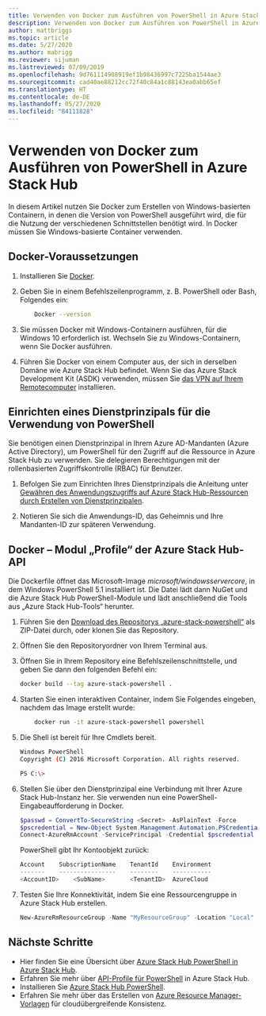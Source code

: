 ```yaml
---
title: Verwenden von Docker zum Ausführen von PowerShell in Azure Stack Hub
description: Verwenden von Docker zum Ausführen von PowerShell in Azure Stack Hub
author: mattbriggs
ms.topic: article
ms.date: 5/27/2020
ms.author: mabrigg
ms.reviewer: sijuman
ms.lastreviewed: 07/09/2019
ms.openlocfilehash: 9d761114908919ef1b98436997c7225ba1544ae3
ms.sourcegitcommit: cad40ae88212cc72f40c84a1c88143ea0abb65ef
ms.translationtype: HT
ms.contentlocale: de-DE
ms.lasthandoff: 05/27/2020
ms.locfileid: "84111828"
---
```

# <a name="use-docker-to-run-powershell-in-azure-stack-hub"></a>Verwenden von Docker zum Ausführen von PowerShell in Azure Stack Hub

In diesem Artikel nutzen Sie Docker zum Erstellen von Windows-basierten Containern, in denen die Version von PowerShell ausgeführt wird, die für die Nutzung der verschiedenen Schnittstellen benötigt wird. In Docker müssen Sie Windows-basierte Container verwenden.

## <a name="docker-prerequisites"></a>Docker-Voraussetzungen

1. Installieren Sie [Docker](https://docs.docker.com/install/).

1. Geben Sie in einem Befehlszeilenprogramm, z. B. PowerShell oder Bash, Folgendes ein:

    ```bash
        Docker --version
    ```

1. Sie müssen Docker mit Windows-Containern ausführen, für die Windows 10 erforderlich ist. Wechseln Sie zu Windows-Containern, wenn Sie Docker ausführen.

1. Führen Sie Docker von einem Computer aus, der sich in derselben Domäne wie Azure Stack Hub befindet. Wenn Sie das Azure Stack Development Kit (ASDK) verwenden, müssen Sie [das VPN auf Ihrem Remotecomputer](azure-stack-connect-azure-stack.md#connect-to-azure-stack-hub-with-vpn) installieren.

## <a name="set-up-a-service-principal-for-using-powershell"></a>Einrichten eines Dienstprinzipals für die Verwendung von PowerShell

Sie benötigen einen Dienstprinzipal in Ihrem Azure AD-Mandanten (Azure Active Directory), um PowerShell für den Zugriff auf die Ressource in Azure Stack Hub zu verwenden. Sie delegieren Berechtigungen mit der rollenbasierten Zugriffskontrolle (RBAC) für Benutzer.

1. Befolgen Sie zum Einrichten Ihres Dienstprinzipals die Anleitung unter [Gewähren des Anwendungszugriffs auf Azure Stack Hub-Ressourcen durch Erstellen von Dienstprinzipalen](azure-stack-create-service-principals.md).

2. Notieren Sie sich die Anwendungs-ID, das Geheimnis und Ihre Mandanten-ID zur späteren Verwendung.

## <a name="docker---azure-stack-hub-api-profiles-module"></a>Docker – Modul „Profile“ der Azure Stack Hub-API

Die Dockerfile öffnet das Microsoft-Image *microsoft/windowsservercore*, in dem Windows PowerShell 5.1 installiert ist. Die Datei lädt dann NuGet und die Azure Stack Hub PowerShell-Module und lädt anschließend die Tools aus „Azure Stack Hub-Tools“ herunter.

1. Führen Sie den [Download des Repositorys „azure-stack-powershell“](https://github.com/Azure-Samples/azure-stack-hub-powershell-in-docker.git) als ZIP-Datei durch, oder klonen Sie das Repository.

2. Öffnen Sie den Repositoryordner von Ihrem Terminal aus.

3. Öffnen Sie in Ihrem Repository eine Befehlszeilenschnittstelle, und geben Sie dann den folgenden Befehl ein:

    ```bash  
    docker build --tag azure-stack-powershell .
    ```

4. Starten Sie einen interaktiven Container, indem Sie Folgendes eingeben, nachdem das Image erstellt wurde:

    ```bash  
        docker run -it azure-stack-powershell powershell
    ```

5. Die Shell ist bereit für Ihre Cmdlets bereit.

    ```bash
    Windows PowerShell
    Copyright (C) 2016 Microsoft Corporation. All rights reserved.

    PS C:\>
    ```

6. Stellen Sie über den Dienstprinzipal eine Verbindung mit Ihrer Azure Stack Hub-Instanz her. Sie verwenden nun eine PowerShell-Eingabeaufforderung in Docker. 

    ```powershell
    $passwd = ConvertTo-SecureString <Secret> -AsPlainText -Force
    $pscredential = New-Object System.Management.Automation.PSCredential('<ApplicationID>', $passwd)
    Connect-AzureRmAccount -ServicePrincipal -Credential $pscredential -TenantId <TenantID>
    ```

   PowerShell gibt Ihr Kontoobjekt zurück:

    ```powershell  
    Account    SubscriptionName    TenantId    Environment
    -------    ----------------    --------    -----------
    <AccountID>    <SubName>       <TenantID>  AzureCloud
    ```

7. Testen Sie Ihre Konnektivität, indem Sie eine Ressourcengruppe in Azure Stack Hub erstellen.

    ```powershell  
    New-AzureRmResourceGroup -Name "MyResourceGroup" -Location "Local"
    ```

## <a name="next-steps"></a>Nächste Schritte

-  Hier finden Sie eine Übersicht über [Azure Stack Hub PowerShell in Azure Stack Hub](azure-stack-powershell-overview.md).
- Erfahren Sie mehr über [API-Profile für PowerShell](azure-stack-version-profiles.md) in Azure Stack Hub.
- Installieren Sie [Azure Stack Hub PowerShell](../operator/azure-stack-powershell-install.md).
- Erfahren Sie mehr über das Erstellen von [Azure Resource Manager-Vorlagen](azure-stack-develop-templates.md) für cloudübergreifende Konsistenz.
